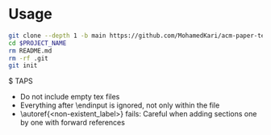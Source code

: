 # Usage

```sh
git clone --depth 1 -b main https://github.com/MohamedKari/acm-paper-template $PROJECT_NAME
cd $PROJECT_NAME 
rm README.md
rm -rf .git
git init
```

$ TAPS

- Do not include empty tex files
- Everything after \endinput is ignored, not only within the file 
- \autoref{<non-existent_label>} fails: Careful when adding sections one by one with forward references
